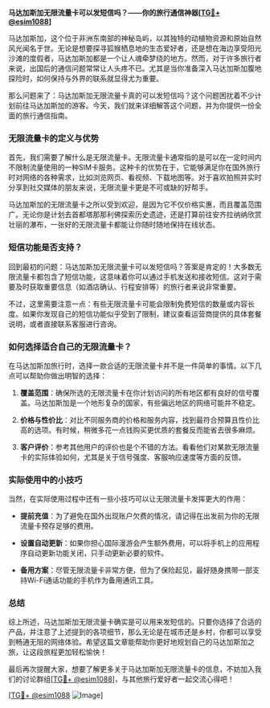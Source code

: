 **马达加斯加无限流量卡可以发短信吗？——你的旅行通信神器[[TG💪+ @esim1088](https://t.me/s/esim1088)]**

马达加斯加，这个位于非洲东南部的神秘岛屿，以其独特的动植物资源和原始自然风光闻名于世。无论是想要探寻狐猴栖息地的生态爱好者，还是想在海边享受阳光沙滩的度假者，马达加斯加都是一个让人魂牵梦绕的地方。然而，对于许多旅行者来说，出国后的通信问题常常让人头疼不已。尤其是当你准备深入马达加斯加腹地探险时，如何保持与外界的联系就显得尤为重要。

那么问题来了：马达加斯加无限流量卡真的可以发短信吗？这个问题困扰着不少计划前往马达加斯加的游客。今天，我们就来详细解答这个问题，并为你提供一份全面的旅行通信指南。

### 无限流量卡的定义与优势

首先，我们需要了解什么是无限流量卡。无限流量卡通常指的是可以在一定时间内不限制流量使用的一种SIM卡服务。这种卡的优势在于，它能够满足你在国外旅行时对网络的各种需求，比如浏览网页、看视频、下载地图等。对于喜欢拍照并实时分享到社交媒体的朋友来说，无限流量卡更是不可或缺的好帮手。

马达加斯加的无限流量卡之所以受到欢迎，是因为它不仅价格实惠，而且覆盖范围广。无论你是计划去首都塔那那利佛探索历史遗迹，还是打算前往安齐拉纳纳欣赏壮丽的瀑布，一张好的无限流量卡都能让你随时随地保持在线状态。

### 短信功能是否支持？

回到最初的问题：马达加斯加无限流量卡可以发短信吗？答案是肯定的！大多数无限流量卡都包含了短信功能，这意味着你可以通过手机发送和接收短信。这对于需要及时获取重要信息（如酒店确认、行程安排等）的旅行者来说非常重要。

不过，这里需要注意一点：有些无限流量卡可能会限制免费短信的数量或内容长度。如果你发现自己的短信功能似乎受到了限制，建议查看运营商提供的具体套餐说明，或者直接联系客服进行咨询。

### 如何选择适合自己的无限流量卡？

在马达加斯加旅行时，选择一款合适的无限流量卡并不是一件简单的事情。以下几点可以帮助你做出明智的选择：

1. **覆盖范围**：确保所选的无限流量卡在你计划访问的所有地区都有良好的信号覆盖。马达加斯加是一个地形复杂的国家，有些偏远地区的网络可能并不稳定。
   
2. **价格与性价比**：对比不同服务商的价格和服务内容，找到最符合预算且性价比高的选项。有时候，稍微多花一点钱购买更优质的套餐反而能省去很多麻烦。

3. **客户评价**：参考其他用户的评价也是个不错的方法。看看他们对某款无限流量卡的实际体验如何，尤其是关于信号强度、客服响应速度等方面的反馈。

### 实际使用中的小技巧

当然，在实际使用过程中还有一些小技巧可以让无限流量卡发挥更大的作用：

- **提前充值**：为了避免在国外出现账户欠费的情况，请记得在出发前为你的无限流量卡预存足够的费用。
  
- **设置自动更新**：如果你担心国际漫游会产生额外费用，可以将手机上的应用程序自动更新功能关闭，只手动更新必要的软件。

- **备用方案**：尽管无限流量卡非常方便，但为了保险起见，最好随身携带一部支持Wi-Fi通话功能的手机作为备用通讯工具。

### 总结

综上所述，马达加斯加无限流量卡确实是可以用来发短信的。只要你选择了合适的产品，并注意了上述提到的各项细节，那么无论是在城市还是乡村，你都可以享受到畅通无阻的网络体验。希望这篇文章能帮助你更好地规划自己的马达加斯加之旅，让这段旅程更加轻松愉快！

最后再次提醒大家，想要了解更多关于马达加斯加无限流量卡的信息，不妨加入我们的讨论群组[[TG💪+ @esim1088](https://t.me/s/esim1088)]，与其他旅行爱好者一起交流心得吧！

[[TG💪+ @esim1088](https://t.me/s/esim1088) ![Image](https://i.postimg.cc/4NQfJmqS/Snipaste-2025-05-13-00-14-12.png)]